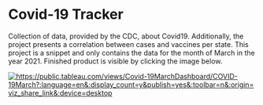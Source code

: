 # Covid-19 Tracker
Collection of data, provided by the CDC, about Covid19. Additionally, the project presents a correlation between cases and vaccines per state. This project is a snippet and only contains the data for the month of March in the year 2021. Finished product is visible by clicking the image below.


<a href="https://public.tableau.com/views/Covid-19MarchDashboard/COVID-19March?:language=en&:display_count=y&publish=yes&:toolbar=n&:origin=viz_share_link&:device=desktop" target="blank"> <img align="center" src="https://www.brandpowerng.com/wp-content/uploads/2020/05/COVID19.jpg" alt="https://public.tableau.com/views/Covid-19MarchDashboard/COVID-19March?:language=en&:display_count=y&publish=yes&:toolbar=n&:origin=viz_share_link&:device=desktop" target="blank"/></a>

